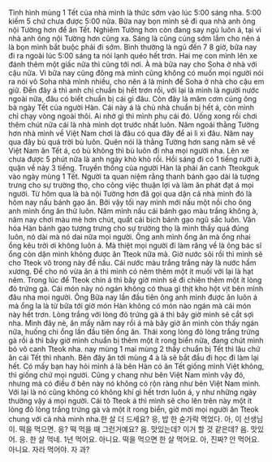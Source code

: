 Tình hình mùng 1 Tết của nhà mình là thức sớm vào lúc 5:00 sáng nha. 5:00 kiếm 5 chứ chưa được 5:00 nữa. Bữa nay bọn mình sẽ đi qua nhà anh ông nội Tường hơn để ăn Tết. Nghiêm Tường hơn còn đang say ngủ luôn á, tại vì nhà anh ông nội Tường hơn cũng xa. Sáng là cũng cúng sớm lắm cho nên á là bọn mình bắt buộc phải đi sớm. Bình thường là ngủ đến 7 8 giờ, bữa nay đi ra ngoài lúc 5:00 sáng ta nói lạnh quéo hết trơn. Hai mẹ con mình lên xe đánh thêm một giấc nữa thì cũng tới nơi. À mà bữa nay cho Soha ở nhà với cậu nữa. Vì bữa nay cũng đông mà mình cũng không có muốn mọi người nói ra nói vô Soha nhà mình nhiều, cho nên á là mình để Soha ở nhà cho cậu em giữ. Đến đây á thì anh chị chuẩn bị hết trơn rồi, với lại là mình là người nước ngoài nữa, đâu có biết chuẩn bị cái gì đâu. Còn đây là mâm cơm cúng ông bà ngày Tết của người Hàn. Cái này á là chủ nhà chuẩn bị hết á, còn mình chỉ chạy vòng ngoài thôi. Ai nhờ gì thì mình phụ cái đó. Uống xong rồi chơi thêm chút nữa cái là nhà mình dọt trước nhất luôn. Năm ngoái thằng Tường hơn nhà mình về Việt Nam chơi là đâu có qua đây để ai lì xì đâu. Năm nay qua đây bù quá trời bù luôn. Quên nói là thằng Tường hơn sang năm sẽ về Việt Nam ăn Tết á, có bù không thì bù luôn đi nha mọi người nha. Lên xe chưa được 5 phút nữa là anh ngáy khò khò rồi. Hồi sáng đi có 1 tiếng rưỡi à, quận về này 3 tiếng. Truyền thống của người Hàn là phải ăn canh Tteokguk vào ngày mùng 1 Tết. Người ta quan niệm rằng thanh bánh gạo dài là tượng trưng cho sự trường thọ, cho công việc thuận lợi và làm ăn phát đạt á mọi người. Từ hôm qua là bà nội Tường hơn đã gọi qua dặn cả nhà mình đó là hôm nay nấu bánh gạo ăn. Bởi vậy tối nay mình mới nấu một nồi cho ông anh mình ổng ăn thử luôn. Năm mình nấu cái bánh gạo màu trắng không à, năm nay chơi màu mè hơn chút, quất cái bịch bánh gạo ngũ sắc luôn. Văn hóa Hàn bánh gạo tượng trưng cho sự trường thọ là mình thấy quá đúng luôn, nó dài mà nó dai nữa mọi người. Ông anh mình ổng ăn mà ổng nhai ổng kêu trời ơi không luôn á. Mà thiệt mọi người đi làm răng về là ông bác sĩ ổng còn dặn mình không được ăn Tteok nữa mà. Giờ nước sôi rồi thì mình sẽ cho Tteok vô trong này để nấu. Cái nước màu trắng trắng này là nước hầm xương. Để cho nó vừa ăn á thì mình có nêm thêm một ít muối với lại là hạt nêm. Trong lúc để Tteok chín á thì bây giờ mình sẽ đi chiên thêm một ít lòng đỏ trứng gà. Cái món này nó ngán không có thua gì thịt kho hột vịt bên mình đâu nha mọi người. Ông Bữa nay lần đầu tiên ông anh mình được ăn luôn á mà ổng la là từ bữa tới giờ món Hàn không có món nào ngán mà cái món này hết trơn. Lòng trắng với lòng đỏ trứng gà á thì bây giờ mình sẽ cắt sợi nha. Mình đây nè, ăn mấy năm nay rồi á mà bây giờ ăn mình còn thấy ngán nữa, huống chi ổng lần đầu tiên ổng ăn. Thái xong lòng đỏ lòng trắng trứng gà rồi á thì bây giờ mình chuẩn bị thêm một ít rong biển nữa, đang chút mình bỏ vô canh Tteok nha. nay mùng 1 mai mùng 2 thấy chuẩn bị Tết thì lâu chứ ăn cái Tết thì nhanh. Bên đây ăn tới mùng 4 à là sẽ bắt đầu đi học đi làm lại hết. Có mấy bạn hay hỏi mình á là bên Hàn có ăn Tết giống mình Việt không, thì giống chứ mọi người. Cũng y chang như bên Việt Nam mình vậy đó, nhưng mà có điều ở bên này nó không có rộn ràng như bên Việt Nam mình. Với lại là nó cũng không có không khí gì hết trơn luôn á, y như những ngày thường vậy á mọi người. Cái tô Tteok á thì mình sẽ cho lên trên này một ít lòng đỏ lòng trắng trứng gà và một ít rong biển, giờ mời mọi người ăn Tteok chung với cả nhà mình nha.한 살 더 드세요? 응, 밥 한 숟가락 먹었다. 아, 이 선생님이. 떡을 먹으면. 응? 떡 먹을 때 그런거예요? 음. 맛있는데? 이거 할 것 같은데? 음. 맛있어. 응. 한 살 먹네. 1년 먹어요. 아니요. 떡을 먹으면 한 살 먹어요. 아, 진짜? 안 먹어요. 아니요. 자라 먹어야. 자 과? 